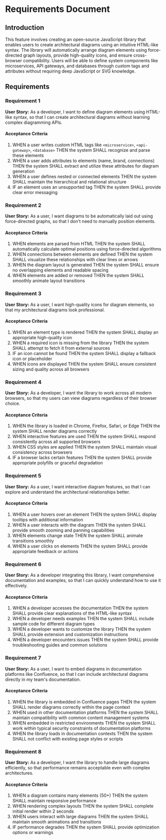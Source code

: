 # Requirements Document

## Introduction

This feature involves creating an open-source JavaScript library that enables users to create architectural diagrams using an intuitive HTML-like syntax. The library will automatically arrange diagram elements using force-directed graph layouts, provide high-quality icons, and ensure cross-browser compatibility. Users will be able to define system components like microservices, API gateways, and databases through custom tags and attributes without requiring deep JavaScript or SVG knowledge.

## Requirements

### Requirement 1

**User Story:** As a developer, I want to define diagram elements using HTML-like syntax, so that I can create architectural diagrams without learning complex diagramming APIs.

#### Acceptance Criteria

1. WHEN a user writes custom HTML tags like `<microservice>`, `<api-gateway>`, `<database>` THEN the system SHALL recognize and parse these elements
2. WHEN a user adds attributes to elements (name, brand, connections) THEN the system SHALL extract and utilize these attributes for diagram generation
3. WHEN a user defines nested or connected elements THEN the system SHALL maintain the hierarchical and relational structure
4. IF an element uses an unsupported tag THEN the system SHALL provide clear error messaging

### Requirement 2

**User Story:** As a user, I want diagrams to be automatically laid out using force-directed graphs, so that I don't need to manually position elements.

#### Acceptance Criteria

1. WHEN elements are parsed from HTML THEN the system SHALL automatically calculate optimal positions using force-directed algorithms
2. WHEN connections between elements are defined THEN the system SHALL visualize these relationships with clear lines or arrows
3. WHEN the diagram layout is generated THEN the system SHALL ensure no overlapping elements and readable spacing
4. WHEN elements are added or removed THEN the system SHALL smoothly animate layout transitions

### Requirement 3

**User Story:** As a user, I want high-quality icons for diagram elements, so that my architectural diagrams look professional.

#### Acceptance Criteria

1. WHEN an element type is rendered THEN the system SHALL display an appropriate high-quality icon
2. WHEN a required icon is missing from the library THEN the system SHALL attempt to fetch it from external sources
3. IF an icon cannot be found THEN the system SHALL display a fallback icon or placeholder
4. WHEN icons are displayed THEN the system SHALL ensure consistent sizing and quality across all browsers

### Requirement 4

**User Story:** As a developer, I want the library to work across all modern browsers, so that my users can view diagrams regardless of their browser choice.

#### Acceptance Criteria

1. WHEN the library is loaded in Chrome, Firefox, Safari, or Edge THEN the system SHALL render diagrams correctly
2. WHEN interactive features are used THEN the system SHALL respond consistently across all supported browsers
3. WHEN CSS styles are applied THEN the system SHALL maintain visual consistency across browsers
4. IF a browser lacks certain features THEN the system SHALL provide appropriate polyfills or graceful degradation

### Requirement 5

**User Story:** As a user, I want interactive diagram features, so that I can explore and understand the architectural relationships better.

#### Acceptance Criteria

1. WHEN a user hovers over an element THEN the system SHALL display tooltips with additional information
2. WHEN a user interacts with the diagram THEN the system SHALL provide smooth zooming and panning capabilities
3. WHEN elements change state THEN the system SHALL animate transitions smoothly
4. WHEN a user clicks on elements THEN the system SHALL provide appropriate feedback or actions

### Requirement 6

**User Story:** As a developer integrating this library, I want comprehensive documentation and examples, so that I can quickly understand how to use it effectively.

#### Acceptance Criteria

1. WHEN a developer accesses the documentation THEN the system SHALL provide clear explanations of the HTML-like syntax
2. WHEN a developer needs examples THEN the system SHALL include sample code for different diagram types
3. WHEN a developer wants to customize the library THEN the system SHALL provide extension and customization instructions
4. WHEN a developer encounters issues THEN the system SHALL provide troubleshooting guides and common solutions

### Requirement 7

**User Story:** As a user, I want to embed diagrams in documentation platforms like Confluence, so that I can include architectural diagrams directly in my team's documentation.

#### Acceptance Criteria

1. WHEN the library is embedded in Confluence pages THEN the system SHALL render diagrams correctly within the page context
2. WHEN used in other documentation platforms THEN the system SHALL maintain compatibility with common content management systems
3. WHEN embedded in restricted environments THEN the system SHALL work within typical security constraints of documentation platforms
4. WHEN the library loads in documentation contexts THEN the system SHALL not conflict with existing page styles or scripts

### Requirement 8

**User Story:** As a developer, I want the library to handle large diagrams efficiently, so that performance remains acceptable even with complex architectures.

#### Acceptance Criteria

1. WHEN a diagram contains many elements (50+) THEN the system SHALL maintain responsive performance
2. WHEN rendering complex layouts THEN the system SHALL complete initial render within 2 seconds
3. WHEN users interact with large diagrams THEN the system SHALL maintain smooth animations and transitions
4. IF performance degrades THEN the system SHALL provide optimization options or warnings